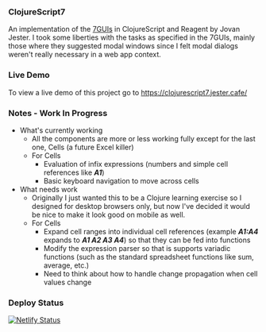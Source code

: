 ### ClojureScript7
An implementation of the [7GUIs](https://eugenkiss.github.io/7guis/) in ClojureScript and Reagent by Jovan Jester. I took some liberties with the tasks as specified in the 7GUIs, mainly those where they suggested modal windows since I felt modal dialogs weren't really necessary in a web app context. 

### Live Demo
To view a live demo of this project go to https://clojurescript7.jester.cafe/

### Notes - Work In Progress

- What's currently working
    - All the components are more or less working fully except for the last one, Cells (a future Excel killer)
    - For Cells
        - Evaluation of infix expressions (numbers and simple cell references like ***A1***)
        - Basic keyboard navigation to move across cells
- What needs work
    - Originally I just wanted this to be a Clojure learning exercise so I designed for desktop browsers only, but now I've decided it would be nice to make it look good on mobile as well.
    - For Cells
        - Expand cell ranges into individual cell references (example ***A1:A4*** expands to ***A1 A2 A3 A4***) so that they can be fed into functions
        - Modify the expression parser so that is supports variadic functions (such as the standard spreadsheet functions like sum, average, etc.)
        - Need to think about how to handle change propagation when cell values change

### Deploy Status
[![Netlify Status](https://api.netlify.com/api/v1/badges/41d6a16a-e804-49fc-ba8a-66eb2b2cae98/deploy-status)](https://app.netlify.com/sites/brave-haibt-e8be2e/deploys)

